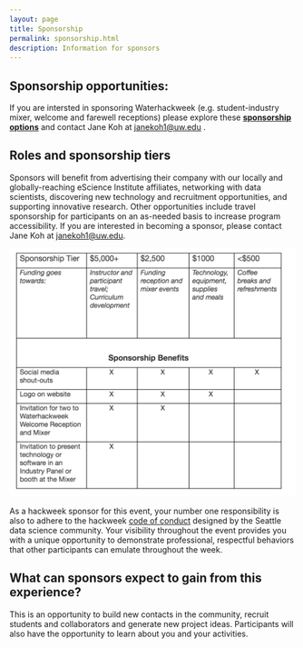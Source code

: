 ```yaml
---
layout: page
title: Sponsorship
permalink: sponsorship.html
description: Information for sponsors
---
```


## Sponsorship opportunities:

If you are intersted in sponsoring Waterhackweek (e.g. student-industry mixer, welcome and farewell receptions) please explore these <a style="font-weight:bold" style="color:red" href="https://waterhackweek.github.io/wiki/sponsorship_tiers.html">sponsorship options</a> and contact Jane Koh at janekoh1@uw.edu  .

## Roles and sponsorship tiers

 Sponsors will benefit from advertising their company with our locally and globally-reaching eScience Institute affiliates, networking with data scientists, discovering new technology and recruitment opportunities, and supporting innovative research. Other opportunities include travel sponsorship for participants on an as-needed basis to increase program accessibility. 
 If you are interested in becoming a sponsor, please contact Jane Koh at janekoh1@uw.edu. 


![Sponsorship tiers](assets/images/sponsorship_tiers.png)


As a hackweek sponsor for this event, your number one responsibility is also to adhere to the hackweek [code of conduct](https://waterhackweek.github.io/wiki/code_of_conduct.html) designed by the Seattle data science community. Your visibility throughout the event provides you with a unique opportunity to demonstrate professional, respectful behaviors that other participants can emulate throughout the week. 

## What can sponsors expect to gain from this experience?

This is an opportunity to build new contacts in the community, recruit students and collaborators and generate new project ideas.  Participants will also have the opportunity to learn about you and your activities.
